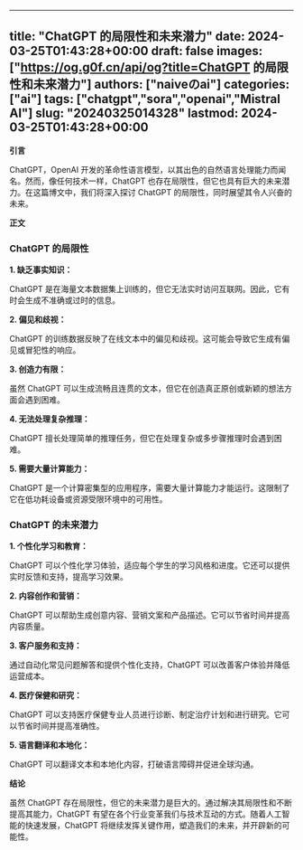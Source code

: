 
---
title: "ChatGPT 的局限性和未来潜力"
date: 2024-03-25T01:43:28+00:00
draft: false
images: ["https://og.g0f.cn/api/og?title=ChatGPT 的局限性和未来潜力"]
authors: ["naiveのai"]
categories: ["ai"]
tags: ["chatgpt","sora","openai","Mistral AI"]
slug: "20240325014328"
lastmod: 2024-03-25T01:43:28+00:00
---
**引言**

ChatGPT，OpenAI 开发的革命性语言模型，以其出色的自然语言处理能力而闻名。然而，像任何技术一样，ChatGPT 也存在局限性，但它也具有巨大的未来潜力。在这篇博文中，我们将深入探讨 ChatGPT 的局限性，同时展望其令人兴奋的未来。

**正文**

### ChatGPT 的局限性

**1. 缺乏事实知识：**

ChatGPT 是在海量文本数据集上训练的，但它无法实时访问互联网。因此，它有时会生成不准确或过时的信息。

**2. 偏见和歧视：**

ChatGPT 的训练数据反映了在线文本中的偏见和歧视。这可能会导致它生成有偏见或冒犯性的响应。

**3. 创造力有限：**

虽然 ChatGPT 可以生成流畅且连贯的文本，但它在创造真正原创或新颖的想法方面会遇到困难。

**4. 无法处理复杂推理：**

ChatGPT 擅长处理简单的推理任务，但它在处理复杂或多步骤推理时会遇到困难。

**5. 需要大量计算能力：**

ChatGPT 是一个计算密集型的应用程序，需要大量计算能力才能运行。这限制了它在低功耗设备或资源受限环境中的可用性。

### ChatGPT 的未来潜力

**1. 个性化学习和教育：**

ChatGPT 可以个性化学习体验，适应每个学生的学习风格和进度。它还可以提供实时反馈和支持，提高学习效果。

**2. 内容创作和营销：**

ChatGPT 可以帮助生成创意内容、营销文案和产品描述。它可以节省时间并提高内容质量。

**3. 客户服务和支持：**

通过自动化常见问题解答和提供个性化支持，ChatGPT 可以改善客户体验并降低运营成本。

**4. 医疗保健和研究：**

ChatGPT 可以支持医疗保健专业人员进行诊断、制定治疗计划和进行研究。它可以节省时间并提高准确性。

**5. 语言翻译和本地化：**

ChatGPT 可以翻译文本和本地化内容，打破语言障碍并促进全球沟通。

**结论**

虽然 ChatGPT 存在局限性，但它的未来潜力是巨大的。通过解决其局限性和不断提高其能力，ChatGPT 有望在各个行业变革我们与技术互动的方式。随着人工智能的快速发展，ChatGPT 将继续发挥关键作用，塑造我们的未来，并开辟新的可能性。